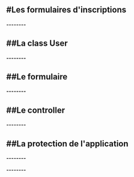#Les formulaires d'inscriptions
--------
**--------**

##La class User
--------
**--------**

##Le formulaire
--------
**--------**

##Le controller
--------
**--------**

##La protection de l'application
--------
**--------**

**--------**